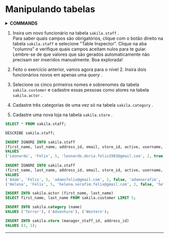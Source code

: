 # Manipulando tabelas

<details>
<summary><strong>COMMANDS</strong></summary>

`INSERT`  
`UPDATE`  
`DELETE`  

</details>

1. Insira um novo funcionário na tabela `sakila.staff` .  
Para saber quais campos são obrigatórios, clique com o botão direito na tabela `sakila.staff` e selecione "Table Inspector". Clique na aba "columns" e verifique quais campos aceitam nulos para te guiar. Lembre-se de que valores que são gerados automaticamente não precisam ser inseridos manualmente. Boa explorada!

2. Feito o exercício anterior, vamos agora para o nível 2. Insira dois funcionários novos em apenas uma *query* .

3. Selecione os cinco primeiros nomes e sobrenomes da tabela `sakila.customer` e cadastre essas pessoas como atores na tabela `sakila.actor` .

4. Cadastre três categorias de uma vez só na tabela `sakila.category` .

5. Cadastre uma nova loja na tabela `sakila.store` .

```sql
SELECT * FROM sakila.staff;

DESCRIBE sakila.staff;

INSERT IGNORE INTO sakila.staff
(first_name, last_name, address_id, email, store_id, active, username, password)
VALUES
('Leonardo', 'Felix', 5, 'leonardo.doria.felix1983@gmail.com', 2, true, 'leonardodfelix', 'asd123');
    
INSERT IGNORE INTO sakila.staff
(first_name, last_name, address_id, email, store_id, active, username, password)
VALUES
('Adam', 'Felix', 5, 'adamsfelix@gmail.com', 2, false, 'adamserafim', 'dsa321'),
('Helena', 'Felix', 5, 'helena.serafim.felix@gmail.com', 2, false, 'helenasfelix', 'a1s2d3');

INSERT INTO sakila.actor (first_name, last_name)
SELECT first_name, last_name FROM sakila.customer LIMIT 5;

INSERT INTO sakila.category (name)
VALUES ('Terror'), ('Adventure'), ('Western');

INSERT INTO sakila.store (manager_staff_id, address_id)
VALUES (3, 1);
```

---

